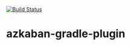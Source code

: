 [![Build Status](https://travis-ci.org/wathrog/azkaban-gradle-plugin.svg?branch=master)](https://travis-ci.org/wathrog/azkaban-gradle-plugin)

azkaban-gradle-plugin
=====================
